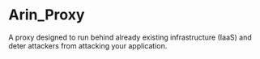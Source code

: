 # Arin_Proxy
A proxy designed to run behind already existing infrastructure (IaaS) and deter attackers from attacking your application.
